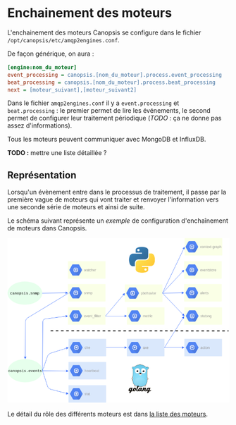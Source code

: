 # Enchainement des moteurs

L'enchainement des moteurs Canopsis se configure dans le fichier `/opt/canopsis/etc/amqp2engines.conf`.

De façon générique, on aura :
```ini
[engine:nom_du_moteur]
event_processing = canopsis.[nom_du_moteur].process.event_processing
beat_processing = canopsis.[nom_du_moteur].process.beat_processing
next = [moteur_suivant],[moteur_suivant2]
```

Dans le fichier `amqp2engines.conf` il y a `event.processing` et `beat.processing` : le premier permet de lire les événements, le second permet de configurer leur traitement périodique (*TODO :* ça ne donne pas assez d'informations).

Tous les moteurs peuvent communiquer avec MongoDB et InfluxDB.

**TODO :** mettre une liste détaillée ?

## Représentation

Lorsqu'un évènement entre dans le processus de traitement, il passe par la première vague de moteurs qui vont traiter et renvoyer l'information vers une seconde série de moteurs et ainsi de suite.

Le schéma suivant représente un *exemple* de configuration d'enchaînement de moteurs dans Canopsis.

![schema_moteurs](img/schema_moteurs_V3.png)

Le détail du rôle des différents moteurs est dans [la liste des moteurs](index.md#liste-des-moteurs).
